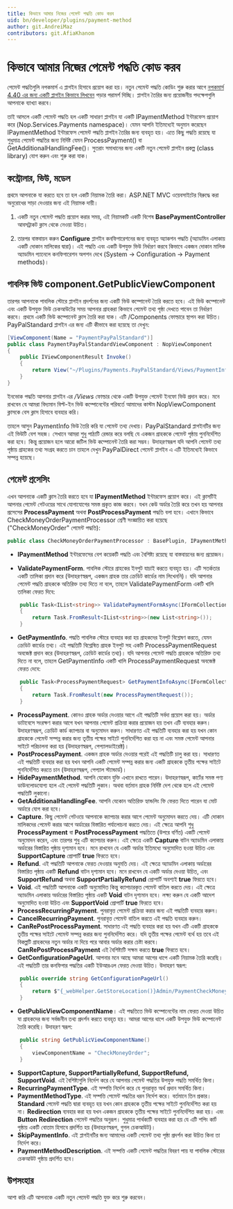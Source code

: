 ```yaml
---
title: কিভাবে আমার নিজের পেমেন্ট পদ্ধতি কোড করব
uid: bn/developer/plugins/payment-method
author: git.AndreiMaz
contributors: git.AfiaKhanom
---
```


# কিভাবে আমার নিজের পেমেন্ট পদ্ধতি কোড করব

পেমেন্ট পদ্ধতিগুলি নপকমার্স এ প্লাগইন হিসাবে প্রয়োগ করা হয়। নতুন পেমেন্ট পদ্ধতি কোডিং শুরু করার আগে [নপকমার্স 4.40 এর জন্য একটি প্লাগইন কিভাবে লিখবেন](xref:bn/developer/plugins/how-to-write-plugin-4.40) পড়ার পরামর্শ দিচ্ছি। প্লাগইন তৈরির জন্য প্রয়োজনীয় পদক্ষেপগুলি আপনাকে ব্যাখ্যা করবে।

তাই আসলে একটি পেমেন্ট পদ্ধতি হল একটি সাধারণ প্লাগইন যা একটি IPaymentMethod ইন্টারফেস প্রয়োগ করে (Nop.Services.Payments namespace)। যেমন আপনি ইতিমধ্যেই অনুমান করেছেন IPaymentMethod ইন্টারফেস পেমেন্ট পদ্ধতি প্লাগইন তৈরির জন্য ব্যবহৃত হয়। এতে কিছু পদ্ধতি রয়েছে যা শুধুমাত্র পেমেন্ট পদ্ধতির জন্য নির্দিষ্ট যেমন ProcessPayment() বা GetAdditionalHandlingFee()। সুতরাং সমাধানের জন্য একটি নতুন পেমেন্ট প্লাগইন প্রকল্প (class library) যোগ করুন এবং শুরু করা যাক।

## কন্ট্রোলার, ভিউ, মডেল

প্রথমে আপনাকে যা করতে হবে তা হল একটি নিয়ামক তৈরি করা। ASP.NET MVC ওয়েবসাইটের বিরুদ্ধে করা অনুরোধের সাড়া দেওয়ার জন্য এই নিয়ামক দায়ী।

1. একটি নতুন পেমেন্ট পদ্ধতি প্রয়োগ করার সময়, এই নিয়ামকটি একটি বিশেষ **BasePaymentController** আবসট্রাকট ক্লাস থেকে নেওয়া উচিত।

1. তারপর বাস্তবায়ন করুন **Configure** প্লাগইন কনফিগারেশনের জন্য ব্যবহৃত অ্যাকশন পদ্ধতি (অ্যাডমিন এলাকায় একটি দোকান মালিকের দ্বারা)। এই পদ্ধতি এবং একটি উপযুক্ত ভিউ নির্ধারণ করবে কিভাবে একজন দোকান মালিক অ্যাডমিন প্যানেলে কনফিগারেশন অপশন দেখে (System → Configuration → Payment methods)।

## পাবলিক ভিউ component.GetPublicViewComponent

তারপর আপনাকে পাবলিক স্টোরে প্লাগইন প্রদর্শনের জন্য একটি ভিউ কম্পোনেন্ট তৈরি করতে হবে। এই ভিউ কম্পোনেন্ট এবং একটি উপযুক্ত ভিউ চেকআউটের সময় আপনার গ্রাহকরা কিভাবে পেমেন্ট তথ্য পৃষ্ঠা দেখতে পাবেন তা নির্ধারণ করবে। প্রথমে একটি ভিউ কম্পোনেন্ট ক্লাস তৈরি করা যাক। এটি /Components ফোল্ডারে স্থাপন করা উচিত। PayPalStandard প্লাগইন এর জন্য এটি কীভাবে করা হয়েছে তা দেখুন:

```csharp
[ViewComponent(Name = "PaymentPayPalStandard")]
public class PaymentPayPalStandardViewComponent : NopViewComponent
{
    public IViewComponentResult Invoke()
    {
        return View("~/Plugins/Payments.PayPalStandard/Views/PaymentInfo.cshtml");
    }
}
```

ইনভোক পদ্ধতি আপনার প্লাগইন এর */Views* ফোল্ডার থেকে একটি উপযুক্ত পেমেন্ট ইনফো ভিউ প্রদান করে। মনে রাখবেন যে আমরা বিদ্যমান বিল্ট-ইন ভিউ কম্পোনেন্টের পরিবর্তে আমাদের কাস্টম NopViewComponent ক্লাসকে বেস ক্লাস হিসাবে ব্যবহার করি।

তাহলে আসুন PaymentInfo ভিউ তৈরি করি যা পেমেন্ট তথ্য দেখায়। PayPalStandard প্লাগইনটির জন্য এই ভিউটি বেশ সহজ। সেখানে আমরা শুধু পাঠ্যটি রেন্ডার করে বলছি যে একজন গ্রাহককে পেমেন্ট পৃষ্ঠায় পুননির্দেশিত করা হবে। কিন্তু প্রয়োজন হলে আরো জটিল ভিউ কম্পোনেন্ট তৈরি করা সম্ভব। উদাহরণস্বরূপ যদি আপনি পেমেন্ট তথ্য পৃষ্ঠায় গ্রাহকের তথ্য সংগ্রহ করতে চান তাহলে দেখুন PayPalDirect পেমেন্ট প্লাগইন এ এটি ইতিমধ্যেই কিভাবে সম্পন্ন হয়েছে।

## পেমেন্ট প্রসেসিং

এখন আপনাকে একটি ক্লাস তৈরি করতে হবে যা **IPaymentMethod** ইন্টারফেস প্রয়োগ করে। এই ক্লাসটিই আপনার পেমেন্ট গেটওয়ের সাথে যোগাযোগের সমস্ত প্রকৃত কাজ করবে। যখন কেউ অর্ডার তৈরি করে তখন হয় আপনার প্রসেসের **ProcessPayment** অথবা **PostProcessPayment** পদ্ধতি বলা হবে। এখানে কিভাবে CheckMoneyOrderPaymentProcessor শ্রেণী সংজ্ঞায়িত করা হয়েছে ("CheckMoneyOrder" পেমেন্ট পদ্ধতি):

```csharp
public class CheckMoneyOrderPaymentProcessor : BasePlugin, IPaymentMethod
```

- **IPaymentMethod** ইন্টারফেসের বেশ কয়েকটি পদ্ধতি এবং বৈশিষ্ট্য রয়েছে যা বাস্তবায়নের জন্য প্রয়োজন।

- **ValidatePaymentForm**. পাবলিক স্টোরে গ্রাহকের ইনপুট যাচাই করতে ব্যবহৃত হয়। এটি সতর্কতার একটি তালিকা প্রদান করে (উদাহরণস্বরূপ, একজন গ্রাহক তার ক্রেডিট কার্ডের নাম লিখেননি)। যদি আপনার পেমেন্ট পদ্ধতি গ্রাহককে অতিরিক্ত তথ্য দিতে না বলে, তাহলে ValidatePaymentForm একটি খালি তালিকা ফেরত দিবে:

```csharp
    public Task<IList<string>> ValidatePaymentFormAsync(IFormCollection form)
    {
        return Task.FromResult<IList<string>>(new List<string>());
    }
```

- **GetPaymentInfo**. পদ্ধতি পাবলিক স্টোরে ব্যবহার করা হয় গ্রাহকদের ইনপুট বিশ্লেষণ করতে, যেমন ক্রেডিট কার্ডের তথ্য। এই পদ্ধতিটি বিশ্লেষিত গ্রাহক ইনপুট সহ একটি ProcessPaymentRequest অবজেক্ট প্রদান করে (উদাহরণস্বরূপ, ক্রেডিট কার্ডের তথ্য)। যদি আপনার পেমেন্ট পদ্ধতি গ্রাহককে অতিরিক্ত তথ্য দিতে না বলে, তাহলে GetPaymentInfo একটি খালি ProcessPaymentRequest অবজেক্ট ফেরত দেবে:

```csharp
    public Task<ProcessPaymentRequest> GetPaymentInfoAsync(IFormCollection form)
    {
        return Task.FromResult(new ProcessPaymentRequest());
    }
```

- **ProcessPayment**. কোনও গ্রাহক অর্ডার দেওয়ার আগে এই পদ্ধতিটি সর্বদা প্রয়োগ করা হয়। অর্ডার ডাটাবেসে সংরক্ষণ করার আগে যখন আপনার পেমেন্ট প্রক্রিয়া করার প্রয়োজন হয় তখন এটি ব্যবহার করুন। উদাহরণস্বরূপ, ক্রেডিট কার্ড ক্যাপচার বা অনুমোদন করুন। সাধারণত এই পদ্ধতিটি ব্যবহার করা হয় যখন কোন গ্রাহককে পেমেন্ট সম্পন্ন করার জন্য তৃতীয় পক্ষের সাইটে পুননির্দেশিত করা হয় না এবং সমস্ত পেমেন্ট আপনার সাইটে পরিচালনা করা হয় (উদাহরণস্বরূপ, পেপ্যাল ​​ডাইরেক্ট)।
- **PostProcessPayment**. একজন গ্রাহক অর্ডার দেওয়ার পরেই এই পদ্ধতিটি চালু করা হয়। সাধারণত এই পদ্ধতিটি ব্যবহার করা হয় যখন আপনি একটি পেমেন্ট সম্পন্ন করার জন্য একটি গ্রাহককে তৃতীয় পক্ষের সাইটে পুননির্দেশিত করতে চান (উদাহরণস্বরূপ, পেপ্যাল ​​স্ট্যান্ডার্ড)।
- **HidePaymentMethod**. আপনি যেকোন যুক্তি এখানে রাখতে পারেন। উদাহরণস্বরূপ, কার্টের সমস্ত পণ্য ডাউনলোডযোগ্য হলে এই পেমেন্ট পদ্ধতিটি লুকান। অথবা বর্তমান গ্রাহক নির্দিষ্ট দেশ থেকে হলে এই পেমেন্ট পদ্ধতিটি লুকানো।
- **GetAdditionalHandlingFee**. আপনি যেকোন অতিরিক্ত হ্যান্ডলিং ফি ফেরত দিতে পারেন যা মোট অর্ডারে যোগ করা হবে।
- **Capture**. কিছু পেমেন্ট গেটওয়ে আপনাকে ক্যাপচার করার আগে পেমেন্ট অনুমোদন করতে দেয়। এটি দোকান মালিকদের পেমেন্ট করার আগে অর্ডারের বিস্তারিত পর্যালোচনা করতে দেয়। এই ক্ষেত্রে আপনি শুধু **ProcessPayment** বা **PostProcessPayment** পদ্ধতিতে (উপরে বর্ণিত) একটি পেমেন্ট অনুমোদন করেন, এবং তারপর শুধু এটি ক্যাপচার করুন। এই ক্ষেত্রে একটি **Capture** বাটন অ্যাডমিন এলাকায় অর্ডারের বিস্তারিত পৃষ্ঠায় দৃশ্যমান হবে। মনে রাখবেন যে একটি অর্ডার ইতিমধ্যে অনুমোদিত হওয়া উচিত এবং **SupportCapture** প্রোপার্টি **true** ফিরতে হবে।
- **Refund**. এই পদ্ধতিটি আপনাকে ফেরত দেওয়ার অনুমতি দেয়। এই ক্ষেত্রে অ্যাডমিন এলাকায় অর্ডারের বিস্তারিত পৃষ্ঠায় একটি **Refund** বাটন দৃশ্যমান হবে। মনে রাখবেন যে একটি অর্ডার দেওয়া উচিত, এবং **SupportRefund** অথবা **SupportPartiallyRefund** প্রোপার্টি অবশ্যই **true** ফিরতে হবে।
- **Void**. এই পদ্ধতিটি আপনাকে একটি অনুমোদিত কিন্তু ক্যাপচারকৃত পেমেন্ট বাতিল করতে দেয়। এই ক্ষেত্রে অ্যাডমিন এলাকায় অর্ডারের বিস্তারিত পৃষ্ঠায় একটি **Void** বাটন দৃশ্যমান হবে। লক্ষ্য করুন যে একটি আদেশ অনুমোদিত হওয়া উচিত এবং **SupportVoid** প্রোপার্টি **true** ফিরতে হবে।
- **ProcessRecurringPayment**. পুনরাবৃত্ত পেমেন্ট প্রক্রিয়া করার জন্য এই পদ্ধতিটি ব্যবহার করুন।
- **CancelRecurringPayment**. পুনরাবৃত্ত পেমেন্ট বাতিল করতে এই পদ্ধতি ব্যবহার করুন।
- **CanRePostProcessPayment**. সাধারণত এই পদ্ধতি ব্যবহার করা হয় যখন এটি একটি গ্রাহককে তৃতীয় পক্ষের সাইটে পেমেন্ট সম্পন্ন করার জন্য পুননির্দেশিত করে। যদি তৃতীয় পক্ষের পেমেন্ট ব্যর্থ হয় তবে এই বিকল্পটি গ্রাহকদের নতুন অর্ডার না দিয়ে পরে আবার অর্ডার করার চেষ্টা করবে। **CanRePostProcessPayment** এই বৈশিষ্ট্যটি সক্ষম করতে **true** ফিরতে হবে।
- **GetConfigurationPageUrl**. আপনার মনে আছে আমরা আগের ধাপে একটি নিয়ামক তৈরি করেছি। এই পদ্ধতিটি তার কনফিগার পদ্ধতির একটি ইউআরএল ফেরত দেওয়া উচিত। উদাহরণ স্বরূপ:

```csharp
    public override string GetConfigurationPageUrl()
    {
        return $"{_webHelper.GetStoreLocation()}Admin/PaymentCheckMoneyOrder/Configure";
    }
```

- **GetPublicViewComponentName**। এই পদ্ধতিতে ভিউ কম্পোনেন্টের নাম ফেরত দেওয়া উচিত যা গ্রাহকদের জন্য সর্বজনীন তথ্য প্রদর্শন করতে ব্যবহৃত হয়। আমরা আগের ধাপে একটি উপযুক্ত ভিউ কম্পোনেন্ট তৈরি করেছি। উদাহরণ স্বরূপ:

```csharp
    public string GetPublicViewComponentName()
    {
        viewComponentName = "CheckMoneyOrder";
    }
```

- **SupportCapture, SupportPartiallyRefund, SupportRefund, SupportVoid**. এই বৈশিষ্ট্যগুলি নির্দেশ করে যে আপনার পেমেন্ট পদ্ধতির উপযুক্ত পদ্ধতি সমর্থিত কিনা।
- **RecurringPaymentType**. এই সম্পত্তি নির্দেশ করে যে পুনরাবৃত্ত অর্থ প্রদান সমর্থিত কিনা।
- **PaymentMethodType**. এই সম্পত্তি পেমেন্ট পদ্ধতির ধরন নির্দেশ করে। বর্তমানে তিন প্রকার। **Standard** পেমেন্ট পদ্ধতি দ্বারা ব্যবহৃত হয় যখন কোন গ্রাহককে তৃতীয় পক্ষের সাইটে পুননির্দেশিত করা হয় না। **Redirection** ব্যবহার করা হয় যখন একজন গ্রাহককে তৃতীয় পক্ষের সাইটে পুননির্দেশিত করা হয়। এবং **Button** **Redirection** পেমেন্ট পদ্ধতির অনুরূপ। শুধুমাত্র পার্থক্যটি ব্যবহার করা হয় যে এটি শপিং কার্ট পৃষ্ঠায় একটি বোতাম হিসাবে প্রদর্শিত হয় (উদাহরণস্বরূপ, গুগল চেকআউট)।
- **SkipPaymentInfo**. এই প্লাগইনটির জন্য আমাদের একটি পেমেন্ট তথ্য পৃষ্ঠা প্রদর্শন করা উচিত কিনা তা নির্দেশ করে।
- **PaymentMethodDescription**. এই সম্পত্তি একটি পেমেন্ট পদ্ধতির বিবরণ পায় যা পাবলিক স্টোরের চেকআউট পৃষ্ঠায় প্রদর্শিত হবে।

## উপসংহার

আশা করি এটি আপনাকে একটি নতুন পেমেন্ট পদ্ধতি যুক্ত করে শুরু করবেন।
